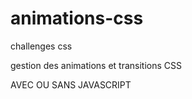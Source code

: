 # animations-css

challenges css

gestion des animations et transitions CSS

AVEC OU SANS JAVASCRIPT
